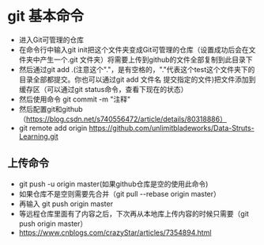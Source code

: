 # git 基本命令
- 进入Git可管理的仓库
- 在命令行中输入git init把这个文件夹变成Git可管理的仓库（设置成功后会在文件夹中产生一个.git 文件夹）将需要上传到github的文件全部复制到此目录下
- 然后通过git add .(注意这个"."，是有空格的，"."代表这个test这个文件夹下的目录全部都提交。你也可以通过git add 文件名  提交指定的文件)把文件添加到缓存区（可以通过git status命令，查看下现在的状态）
- 然后使用命令 git commit -m "注释"
- 然后配置git和github（https://blog.csdn.net/s740556472/article/details/80318886）
- git remote add origin https://github.com/unlimitbladeworks/Data-Struts-Learning.git

## 上传命令
- git push -u origin master(如果github仓库是空的使用此命令)
- 如果仓库不是空则需要先合并（git pull --rebase origin master）
- 再输入 git push origin master
- 等远程仓库里面有了内容之后，下次再从本地库上传内容的时候只需要（git push origin master）
- https://www.cnblogs.com/crazyStar/articles/7354894.html
